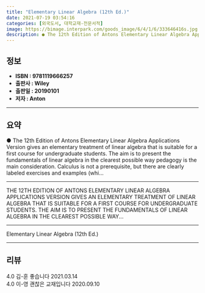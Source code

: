 ```yaml
---
title: "Elementary Linear Algebra (12th Ed.)"
date: 2021-07-19 03:54:16
categories: [외국도서, 대학교재-전문서적]
image: https://bimage.interpark.com/goods_image/6/4/1/6/333646416s.jpg
description: ● The 12th Edition of Antons Elementary Linear Algebra Applications Version gives an elementary treatment of linear algebra that is suitable for a first course
---
```


## **정보**

- **ISBN : 9781119666257**
- **출판사 : Wiley**
- **출판일 : 20190101**
- **저자 : Anton**

------



## **요약**

●  The 12th Edition of Antons Elementary Linear Algebra Applications Version gives an elementary treatment of linear algebra that is suitable for a first course for undergraduate students. The aim is to present the fundamentals of linear algebra in the clearest possible way pedagogy is the main consideration. Calculus is not a prerequisite, but there are clearly labeled exercises and examples (whi...

------

THE 12TH EDITION OF ANTONS ELEMENTARY LINEAR ALGEBRA APPLICATIONS VERSION GIVES AN ELEMENTARY TREATMENT OF LINEAR ALGEBRA THAT IS SUITABLE FOR A FIRST COURSE FOR UNDERGRADUATE STUDENTS. THE AIM IS TO PRESENT THE FUNDAMENTALS OF LINEAR ALGEBRA IN THE CLEAREST POSSIBLE WAY... 

------


Elementary Linear Algebra (12th Ed.) 

------


## **리뷰** 

4.0 김-훈 좋습니다 2021.03.14 <br/>4.0 이-영 괜찮은 교재입니다 2020.09.10 <br/>